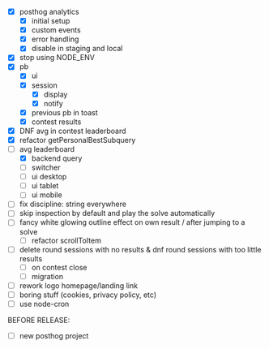- [x] posthog analytics
    - [x] initial setup
    - [x] custom events
    - [x] error handling
    - [x] disable in staging and local
- [x] stop using NODE_ENV
- [x] pb
    - [x] ui
    - [x] session
        - [x] display
        - [x] notify
    - [x] previous pb in toast
    - [x] contest results
- [x] DNF avg in contest leaderboard
- [x] refactor getPersonalBestSubquery
- [ ] avg leaderboard
    - [x] backend query
    - [ ] switcher
    - [ ] ui desktop
    - [ ] ui tablet
    - [ ] ui mobile
- [ ] fix discipline: string everywhere
- [ ] skip inspection by default and play the solve automatically
- [ ] fancy white glowing outline effect on own result / after jumping to a solve
    - [ ] refactor scrollToItem
- [ ] delete round sessions with no results & dnf round sessions with too little results
    - [ ] on contest close
    - [ ] migration
- [ ] rework logo homepage/landing link
- [ ] boring stuff (cookies, privacy policy, etc)
- [ ] use node-cron 

BEFORE RELEASE:
- [ ] new posthog project
